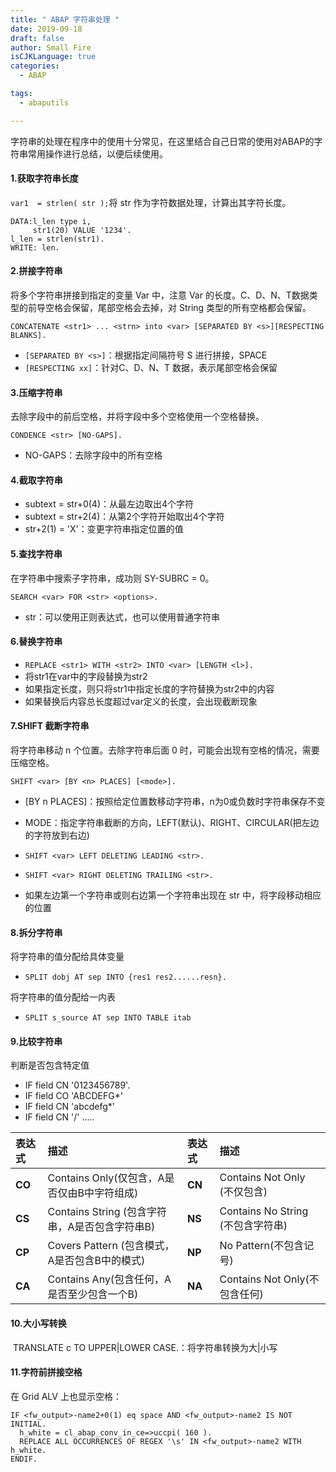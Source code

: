 ```yaml
---
title: " ABAP 字符串处理 "
date: 2019-09-18
draft: false
author: Small Fire
isCJKLanguage: true
categories: 
  - ABAP

tags: 
  - abaputils

---
```


字符串的处理在程序中的使用十分常见，在这里结合自己日常的使用对ABAP的字符串常用操作进行总结，以便后续使用。

#### 1.获取字符串长度

`var1  = strlen( str );`将 str 作为字符数据处理，计算出其字符长度。

```ABAP
DATA:l_len type i,
     str1(20) VALUE '1234'.
l_len = strlen(str1).
WRITE: len.  
```

#### 2.拼接字符串

将多个字符串拼接到指定的变量 Var 中，注意 Var 的长度。C、D、N、T数据类型的前导空格会保留，尾部空格会去掉，对 String 类型的所有空格都会保留。

`CONCATENATE <str1> ... <strn> into <var> [SEPARATED BY <s>][RESPECTING BLANKS].`

- `[SEPARATED BY <s>]`：根据指定间隔符号 S 进行拼接，SPACE
- `[RESPECTING xx]`：针对C、D、N、T 数据，表示尾部空格会保留

#### 3.压缩字符串

去除字段中的前后空格，并将字段中多个空格使用一个空格替换。

`CONDENCE <str> [NO-GAPS].`

- NO-GAPS：去除字段中的所有空格

#### 4.截取字符串

- subtext = str+0(4)：从最左边取出4个字符
- subtext = str+2(4)：从第2个字符开始取出4个字符
- str+2(1) = 'X'：变更字符串指定位置的值

#### 5.查找字符串

在字符串中搜索子字符串，成功则 SY-SUBRC = 0。

`SEARCH <var> FOR <str> <options>.`

- str：可以使用正则表达式，也可以使用普通字符串

#### 6.替换字符串

- `REPLACE <str1> WITH <str2> INTO <var> [LENGTH <l>].`
- 将str1在var中的字段替换为str2
- 如果指定长度，则只将str1中指定长度的字符替换为str2中的内容
- 如果替换后内容总长度超过var定义的长度，会出现截断现象

#### 7.SHIFT 截断字符串

将字符串移动 n 个位置。去除字符串后面 0 时，可能会出现有空格的情况，需要压缩空格。

`SHIFT <var> [BY <n> PLACES] [<mode>].`

- [BY n PLACES]：按照给定位置数移动字符串，n为0或负数时字符串保存不变

- MODE：指定字符串截断的方向，LEFT(默认)、RIGHT、CIRCULAR(把左边的字符放到右边)
- `SHIFT <var> LEFT DELETING LEADING <str>.`
- `SHIFT <var> RIGHT DELETING TRAILING <str>.`
- 如果左边第一个字符串或则右边第一个字符串出现在 str 中，将字段移动相应的位置

#### 8.拆分字符串

将字符串的值分配给具体变量

- `SPLIT dobj AT sep INTO {res1 res2......resn}.` 

将字符串的值分配给一内表

- `SPLIT s_source AT sep INTO TABLE itab`

#### 9.比较字符串

判断是否包含特定值

- IF field CN '0123456789'.
- IF field CO 'ABCDEFG*' 
- IF field CN 'abcdefg*'
- IF field CN '/' .....

| 表达式 | 描述                                           | 表达式 | 描述                              |
| :----- | :--------------------------------------------- | :----- | :-------------------------------- |
| **CO** | Contains Only(仅包含，A是否仅由B中字符组成)    | **CN** | Contains Not Only (不仅包含)      |
| **CS** | Contains String (包含字符串，A是否包含字符串B) | **NS** | Contains No String (不包含字符串) |
| **CP** | Covers Pattern (包含模式，A是否包含B中的模式)  | **NP** | No Pattern(不包含记号)            |
| **CA** | Contains Any(包含任何，A是否至少包含一个B)     | **NA** | Contains Not Only(不包含任何)     |

#### 10.大小写转换

​	TRANSLATE c TO UPPER|LOWER CASE.：将字符串转换为大|小写

#### 11.字符前拼接空格

在 Grid ALV 上也显示空格：

```ABAP
IF <fw_output>-name2+0(1) eq space AND <fw_output>-name2 IS NOT INITIAL.
  h_white = cl_abap_conv_in_ce=>uccpi( 160 ).
  REPLACE ALL OCCURRENCES OF REGEX '\s' IN <fw_output>-name2 WITH h_white.
ENDIF.
```

